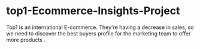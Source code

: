 # top1-Ecommerce-Insights-Project
Top1 is an international E-commerce. They're having a decrease in sales, so we need to discover the best buyers profile for the marketing team to offer more products . 
